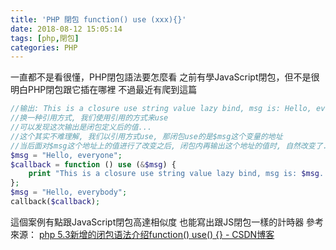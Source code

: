 ```yaml
---
title: 'PHP 閉包 function() use (xxx){}'
date: 2018-08-12 15:05:14
tags: [php,閉包]
categories: PHP
---
```



一直都不是看很懂，PHP閉包語法要怎麼看
之前有學JavaScript閉包，但不是很明白PHP閉包跟它插在哪裡
不過最近有爬到這篇
<!--more-->

```php
//输出: This is a closure use string value lazy bind, msg is: Hello, everybody.<br />/n  
//换一种引用方式, 我们使用引用的方式来use  
//可以发现这次输出是闭包定义后的值...  
//这个其实不难理解, 我们以引用方式use, 那闭包use的是$msg这个变量的地址  
//当后面对$msg这个地址上的值进行了改变之后, 闭包内再输出这个地址的值时, 自然改变了.  
$msg = "Hello, everyone";  
$callback = function () use (&$msg) {  
    print "This is a closure use string value lazy bind, msg is: $msg. <br />/n";  
};  
$msg = "Hello, everybody";  
callback($callback);  
```

這個案例有點跟JavaScript閉包高達相似度
也能寫出跟JS閉包一樣的計時器
參考來源：
[php 5.3新增的闭包语法介绍function() use() {} - CSDN博客](https://blog.csdn.net/lgg201/article/details/6127564)
